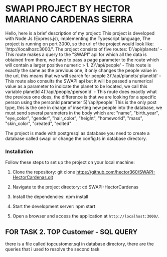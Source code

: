 # SWAPI PROJECT BY HECTOR MARIANO CARDENAS SIERRA

Hello, here is a brief description of my project:
This project is developed with Node Js (Express.js), implementing the Typescript language,
The project is running on port 3000, so the url of the project would look like:
'http://localhost:3000/'.
The project consists of five routes:
1)'/api/planets' - This route makes a query to the "SWAPI" api for which all the data is obtained from there, we have to pass a page parameter to the route which will contain a larger positive numeric > 1.
2)'/api/people' - This route is exactly the same as the previous one, it only changes the people value in the url, this means that we will search for people
3)'/api/planets/:planetId' - This route also consults the SWAPI api but it will be passed a numerical value as a parameter to indicate the planet to be located, we call this variable planetId
4)'/api/people/:personId' - This route does exactly what the previous one does, the difference is that we are looking for a specific person using the personId parameter
5)'/api/people' This is the only post type, this is the one in charge of inserting new people into the database, we must send several parameters in the body which are: "name", "birth_year", "eye_color", "gender", "hair_color", "height", "homeworld", "mass", "skin_color", "created", "edited"

The project is made with postgresql as database you need to create a database called swapi or change the config.ts in database directory.


### Installation

Follow these steps to set up the project on your local machine:

1. Clone the repository:
git clone https://github.com/hector360/SWAPI-HectorCardenas.git
2. Navigate to the project directory:
cd SWAPI-HectorCardenas
3. Install the dependencies:
npm install
4. Start the development server:
npm start

5. Open a browser and access the application at `http://localhost:3000/`.

## FOR TASK 2. TOP Customer - SQL QUERY

there is a file called topcustomer.sql in database directory, there are the queries that i used to resolve the second task